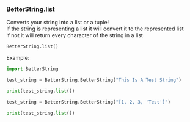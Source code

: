 ### BetterString.list
Converts your string into a list or a tuple!   
If the string is representing a list it will convert it to the represented list   
if not it will return every character of the string in a list   

`BetterString.list()`

Example:
```python 
import BetterString

test_string = BetterString.BetterString("This Is A Test String")

print(test_string.list())

test_string = BetterString.BetterString("[1, 2, 3, 'Test']")

print(test_string.list())
```
